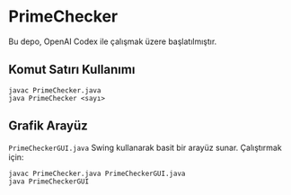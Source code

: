 PrimeChecker
=============

Bu depo, OpenAI Codex ile çalışmak üzere başlatılmıştır.

## Komut Satırı Kullanımı

```
javac PrimeChecker.java
java PrimeChecker <sayı>
```

## Grafik Arayüz

`PrimeCheckerGUI.java` Swing kullanarak basit bir arayüz sunar. Çalıştırmak için:

```
javac PrimeChecker.java PrimeCheckerGUI.java
java PrimeCheckerGUI
```

